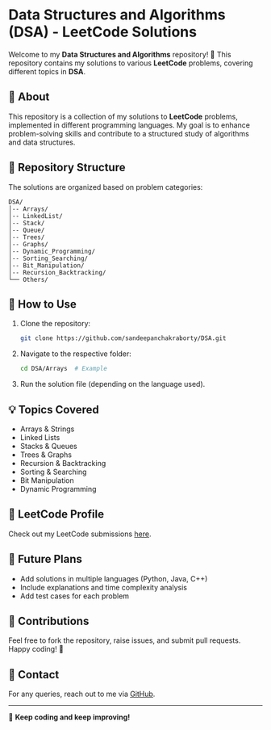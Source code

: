# Data Structures and Algorithms (DSA) - LeetCode Solutions

Welcome to my **Data Structures and Algorithms** repository! 🚀 This repository contains my solutions to various **LeetCode** problems, covering different topics in **DSA**.

## 📌 About
This repository is a collection of my solutions to **LeetCode** problems, implemented in different programming languages. My goal is to enhance problem-solving skills and contribute to a structured study of algorithms and data structures.

## 📂 Repository Structure
The solutions are organized based on problem categories:

```
DSA/
│-- Arrays/
│-- LinkedList/
│-- Stack/
│-- Queue/
│-- Trees/
│-- Graphs/
│-- Dynamic_Programming/
│-- Sorting_Searching/
│-- Bit_Manipulation/
│-- Recursion_Backtracking/
└── Others/
```

## 🚀 How to Use
1. Clone the repository:
   ```bash
   git clone https://github.com/sandeepanchakraborty/DSA.git
   ```
2. Navigate to the respective folder:
   ```bash
   cd DSA/Arrays  # Example
   ```
3. Run the solution file (depending on the language used).

## 💡 Topics Covered
- Arrays & Strings
- Linked Lists
- Stacks & Queues
- Trees & Graphs
- Recursion & Backtracking
- Sorting & Searching
- Bit Manipulation
- Dynamic Programming

## 📖 LeetCode Profile
Check out my LeetCode submissions [here](https://leetcode.com/).

## 🎯 Future Plans
- Add solutions in multiple languages (Python, Java, C++)
- Include explanations and time complexity analysis
- Add test cases for each problem

## 📢 Contributions
Feel free to fork the repository, raise issues, and submit pull requests. Happy coding! 🎯

## 📩 Contact
For any queries, reach out to me via [GitHub](https://github.com/sandeepanchakraborty).

---
🚀 **Keep coding and keep improving!**



